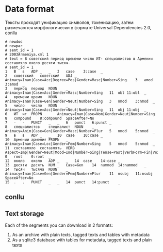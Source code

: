 # Data format

Тексты проходят унификацию символов, токенизацию, затем размечаются морфологически в формате Universal Dependencies 2.0, conllu

```
# newdoc
# newpar
# sent_id = 1
# 2003Armeniya.xml 1
# text = В советский период времени число ИТ- специалистов в Армении составляло около десяти тысяч.
# sent_id = 1
1	В	в	ADP	_	_	3	case	3:case	_
2	советский	советский	ADJ	_	Animacy=Inan|Case=Acc|Degree=Pos|Gender=Masc|Number=Sing	3	amod	3:amod	_
3	период	период	NOUN	_	Animacy=Inan|Case=Acc|Gender=Masc|Number=Sing	11	obl	11:obl	_
4	времени	время	NOUN	_	Animacy=Inan|Case=Gen|Gender=Neut|Number=Sing	3	nmod	3:nmod	_
5	число	число	NOUN	_	Animacy=Inan|Case=Acc|Gender=Neut|Number=Sing	11	obj	11:obj	_
6	ИТ	ит	PROPN	_	Animacy=Inan|Case=Nom|Gender=Neut|Number=Sing	8	compound	8:compound	SpaceAfter=No
7	-	-	PUNCT	_	_	6	punct	6:punct	_
8	специалистов	специалист	NOUN	_	Animacy=Anim|Case=Gen|Gender=Masc|Number=Plur	5	nmod	5:nmod	_
9	в	в	ADP	_	_	10	case	10:case	_
10	Армении	армения	PROPN	_	Animacy=Inan|Case=Loc|Gender=Fem|Number=Sing	5	nmod	5:nmod	_
11	составляло	составлять	VERB	_	Aspect=Imp|Gender=Neut|Mood=Ind|Number=Sing|Tense=Past|VerbForm=Fin|Voice=Act	0	root	0:root	_
12	около	около	ADP	_	_	14	case	14:case	_
13	десяти	десять	NUM	_	Case=Gen	14	nummod	14:nummod	_
14	тысяч	тысяча	NOUN	_	Animacy=Inan|Case=Gen|Gender=Fem|Number=Plur	11	nsubj	11:nsubj	SpaceAfter=No
15	.	.	PUNCT	_	_	14	punct	14:punct	_

```
## conllu



## Text storage
Each of the segments you can download in 2 formats:
1. As an archive with plain texts, tagged texts and tables with metadata 
2. As a sqlite3 database with tables for metadata, tagged texts and plain texts

